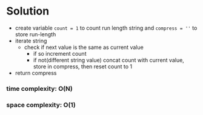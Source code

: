 # Solution
* create variable `count = 1` to count run length string and `compress = ''` to store run-length  
* iterate string  
  * check if next value is the same as current value  
    * if so increment count  
    * if not(different string value) concat count with current value, store in compress, then reset count to 1
* return compress  
  
### time complexity: O(N)  
### space complexity: O(1)